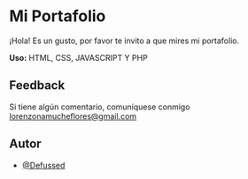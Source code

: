 # Mi Portafolio
¡Hola! Es un gusto, por favor te invito
a que mires mi portafolio.


**Uso:** HTML, CSS, JAVASCRIPT Y PHP



## Feedback

Si tiene algún comentario, comuníquese conmigo lorenzonamucheflores@gmail.com


## Autor

- [@Defussed](https://github.com/Defussed)



